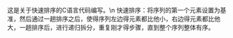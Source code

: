 这是关于快速排序的C语言代码编写。\n
快速排序：将序列的第一个元素设置为基准，然后通过一趟排序之后，使得序列左边得元素都比他小，右边得元素都比他大，一趟排序后，进行递归拆分，重复刚才得步骤，直到整个序列整体有序。

